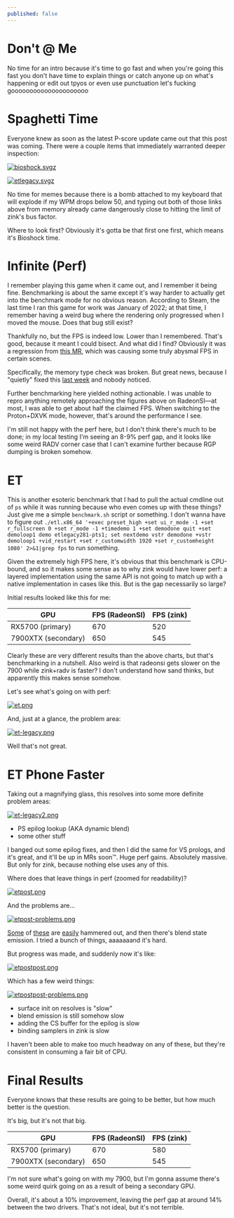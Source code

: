 ```yaml
---
published: false
---
```

# Don't @ Me

No time for an intro because it's time to go fast and when you're going this fast you don't have time to explain things or catch anyone up on what's happening or edit out tpyos or even use punctuation let's fucking gooooooooooooooooooooo

# Spaghetti Time
Everyone knew as soon as the latest P-score update came out that this post was coming. There were a couple items that immediately warranted deeper inspection:

[![bioshock.svgz](https://phoronix.com/benchmark/result/radeonsi-vs-zink-opengl-benchmarks-2023/bioshock-infinite-2560-x-1440-ultra.svgz)](https://phoronix.com/benchmark/result/radeonsi-vs-zink-opengl-benchmarks-2023/bioshock-infinite-2560-x-1440-ultra.svgz)

[![etlegacy.svgz](https://phoronix.com/benchmark/result/radeonsi-vs-zink-opengl-benchmarks-2023/et-legacy-3840-x-2160.svgz)](https://phoronix.com/benchmark/result/radeonsi-vs-zink-opengl-benchmarks-2023/et-legacy-3840-x-2160.svgz)

No time for memes because there is a bomb attached to my keyboard that will explode if my WPM drops below 50, and typing out both of those links above from memory already came dangerously close to hitting the limit of zink's bus factor.

Where to look first? Obviously it's gotta be that first one first, which means it's Bioshock time.

# Infinite (Perf)
I remember playing this game when it came out, and I remember it being fine. Benchmarking is about the same except it's way harder to actually get into the benchmark mode for no obvious reason. According to Steam, the last time I ran this game for work was January of 2022; at that time, I remember having a weird bug where the rendering only progressed when I moved the mouse. Does that bug still exist?

Thankfully no, but the FPS is indeed low. Lower than I remembered. That's good, because it meant I could bisect. And what did I find? Obviously it was a regression from [this MR](https://gitlab.freedesktop.org/mesa/mesa/-/merge_requests/22907), which was causing some truly abysmal FPS in certain scenes.

Specifically, the memory type check was broken. But great news, because I "quietly" fixed this [last week](https://gitlab.freedesktop.org/mesa/mesa/-/merge_requests/23511/diffs?commit_id=81834a211df96692133e5e74da457ad7003c1bf6) and nobody noticed.

Further benchmarking here yielded nothing actionable. I was unable to repro anything remotely approaching the figures above on RadeonSI—at most, I was able to get about half the claimed FPS. When switching to the Proton+DXVK mode, however, that's around the performance I see.

I'm still not happy with the perf here, but I don't think there's much to be done; in my local testing I'm seeing an 8-9% perf gap, and it looks like some weird RADV corner case that I can't examine further because RGP dumping is broken somehow.

# ET
This is another esoteric benchmark that I had to pull the actual cmdline out of `ps` while it was running because who even comes up with these things? Just give me a simple `benchmark.sh` script or something. I don't wanna have to figure out `./etl.x86_64 '+exec preset_high +set ui_r_mode -1 +set r_fullscreen 0 +set r_mode -1 +timedemo 1 +set demodone quit +set demoloop1 demo etlegacy281-pts1; set nextdemo vstr demodone +vstr demoloop1 +vid_restart +set r_customwidth 1920 +set r_customheight 1080' 2>&1|grep fps` to run something.

Given the extremely high FPS here, it's obvious that this benchmark is CPU-bound, and so it makes some sense as to why zink would have lower perf: a layered implementation using the same API is not going to match up with a native implementation in cases like this. But is the gap necessarily so large?

Initial results looked like this for me:

|GPU|FPS (RadeonSI)|FPS (zink)|
|--|--|--|
|RX5700 (primary)|670|520|
|7900XTX (secondary)|650|545|

Clearly these are very different results than the above charts, but that's benchmarking in a nutshell. Also weird is that radeonsi gets slower on the 7900 while zink+radv is faster? I don't understand how sand thinks, but apparently this makes sense somehow.

Let's see what's going on with perf:

[![et.png]({{site.url}}/assets/et.png)]({{site.url}}/assets/et.png)

And, just at a glance, the problem area:

[![et-legacy.png]({{site.url}}/assets/et-legacy.png)]({{site.url}}/assets/et-legacy.png)

Well that's not great.

# ET Phone Faster
Taking out a magnifying glass, this resolves into some more definite problem areas:

[![et-legacy2.png]({{site.url}}/assets/et-legacy2.png)]({{site.url}}/assets/et-legacy2.png)
* PS epilog lookup (AKA dynamic blend)
* some other stuff

I banged out some epilog fixes, and then I did the same for VS prologs, and it's great, and it'll be up in MRs soon™. Huge perf gains. Absolutely massive. But only for zink, because nothing else uses any of this.

Where does that leave things in perf (zoomed for readability)?

[![etpost.png]({{site.url}}/assets/etpost.png)]({{site.url}}/assets/etpost.png)

And the problems are...

[![etpost-problems.png]({{site.url}}/assets/etpost-problems.png)]({{site.url}}/assets/etpost-problems.png)

[Some](https://gitlab.freedesktop.org/mesa/mesa/-/merge_requests/23600) of [these](https://gitlab.freedesktop.org/mesa/mesa/-/merge_requests/23601) are [easily](https://gitlab.freedesktop.org/mesa/mesa/-/merge_requests/23599) hammered out, and then there's blend state emission. I tried a bunch of things, aaaaaaand it's hard.

But progress was made, and suddenly now it's like:

[![etpostpost.png]({{site.url}}/assets/etpostpost.png)]({{site.url}}/assets/etpostpost.png)

Which has a few weird things:

[![etpostpost-problems.png]({{site.url}}/assets/etpostpost-problems.png)]({{site.url}}/assets/etpostpost-problems.png)
* surface init on resolves is "slow"
* blend emission is still somehow slow
* adding the CS buffer for the epilog is slow
* binding samplers in zink is slow

I haven't been able to make too much headway on any of these, but they're consistent in consuming a fair bit of CPU.

# Final Results
Everyone knows that these results are going to be better, but how much better is the question.

It's big, but it's not that big.

|GPU|FPS (RadeonSI)|FPS (zink)|
|--|--|--|
|RX5700 (primary)|670|580|
|7900XTX (secondary)|650|545|

I'm not sure what's going on with my 7900, but I'm gonna assume there's some weird quirk going on as a result of being a secondary GPU.

Overall, it's about a 10% improvement, leaving the perf gap at around 14% between the two drivers. That's not ideal, but it's not terrible.